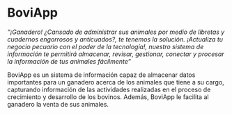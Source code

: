 # BoviApp

_“¡Ganadero! ¿Cansado de administrar sus animales por medio de libretas y cuadernos engorrosos y anticuados?, te tenemos la solución. ¡Actualiza tu negocio pecuario con el poder de la tecnología!, nuestro sistema de información te permitirá almacenar, revisar, gestionar, conectar y procesar la información de tus animales fácilmente”_

BoviApp es un sistema de información capaz de almacenar datos importantes para un ganadero acerca de los animales que tiene a su cargo, capturando información de las actividades realizadas en el proceso de crecimiento y desarrollo de los bovinos. Además, BoviApp le facilita al ganadero la venta de sus animales.
